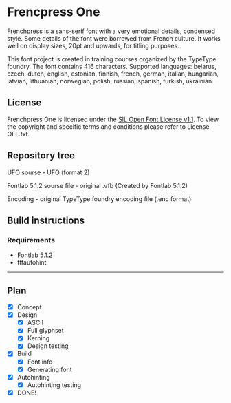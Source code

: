 # Frencpress One

Frenchpress is a sans-serif font with a very emotional details, condensed style. Some details of the font were borrowed from French culture. It works well on display sizes, 20pt and upwards, for titling purposes.

This font project is created in training courses organized by the TypeType foundry. The font contains 416 characters. Supported languages: belarus, czech, dutch, english, estonian, finnish, french, german, italian, hungarian, latvian, lithuanian, norwegian, polish, russian, spanish, turkish, ukrainian.

## License

Frenchpress One is licensed under the [SIL Open Font License v1.1](http://scripts.sil.org/OFL).
To view the copyright and specific terms and conditions please refer to License-OFL.txt.

## Repository tree

UFO sourse - UFO (format 2)

Fontlab 5.1.2 sourse file - original .vfb (Created by Fontlab 5.1.2)

Encoding - original TypeType foundry encoding file (.enc format)

## Build instructions

### Requirements

- Fontlab 5.1.2
- ttfautohint

* * *

## Plan

- [x] Concept
- [x] Design
  - [x] ASCII
  - [x] Full glyphset
  - [x] Kerning
  - [x] Design testing
- [x] Build
  - [x] Font info
  - [x] Generating font
- [x] Autohinting
  - [x] Autohinting testing
- [x] DONE!
